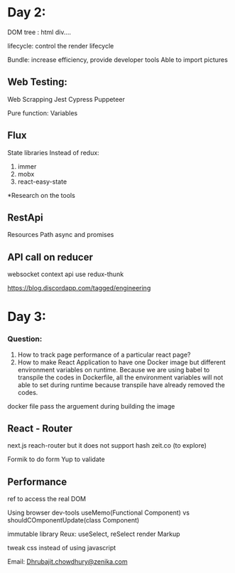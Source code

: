 # Day 2:

DOM tree : html div....

lifecycle: control the render lifecycle

Bundle: increase efficiency, provide developer tools
Able to import pictures

## Web Testing:
Web Scrapping
Jest
Cypress
Puppeteer

Pure function:
Variables 

## Flux
State libraries
Instead of redux:
1) immer
2) mobx
3) react-easy-state

*Research on the tools
## RestApi
Resources Path
async and promises

## API call on reducer
websocket
context api
use redux-thunk

https://blog.discordapp.com/tagged/engineering


# Day 3:
### Question:
1) How to track page performance of a particular react page?
2) How to make React Application to have one Docker image but different environment variables on runtime. Because we are using babel to transpile the codes in Dockerfile, all the environment variables will not able to set during runtime because transpile have already removed the codes.

docker file pass the arguement
during building the image

## React - Router

next.js
reach-router but it does not support hash
zeit.co (to explore)

Formik to do form
Yup to validate


## Performance

ref to access the real DOM

Using browser dev-tools
useMemo(Functional Component) vs shouldCOmponentUpdate(class Component)

immutable library 
Reux: useSelect, reSelect
render Markup

tweak css instead of using javascript

Email:
Dhrubajit.chowdhury@zenika.com